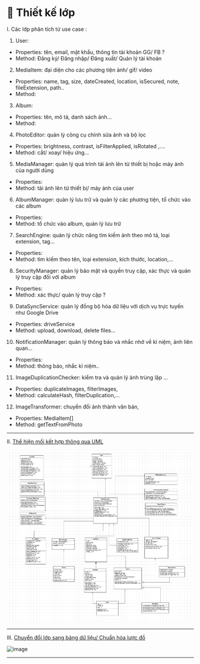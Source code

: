 # 🧩 Thiết kế lớp
I. Các lớp phân tích từ use case :
1. User:
  - Properties: tên, email, mật khẩu, thông tin tài khoản GG/ FB ?
  - Method: Đăng ký/ Đăng nhập/ Đăng xuất/ Quản lý tài khoản

2. MediaItem: đại diện cho các phương tiện ảnh/ gif/ video
- Properties: name, tag, size, dateCreated, location, isSecured, note, fileExtension, path..
- Method:

3. Album:
- Properties: tên, mô tả, danh sách ảnh...
- Method:

4. PhotoEditor: quản lý công cụ chỉnh sửa ảnh và bộ lọc
- Properties: brightness, contrast, isFilterApplied, isRotated ,....
- Method: cắt/ xoay/ hiệu ứng...

5. MediaManager: quản lý quá trình tải ảnh lên từ thiết bị hoặc máy ảnh của người dùng
- Properties:
- Method: tải ảnh lên từ thiết bị/ máy ảnh của user

6. AlbumManager: quản lý lưu trữ và quản lý các phương tiện, tổ chức vào các album
- Properties:
- Method: tổ chức vào album, quản lý lưu trữ

7. SearchEngine: quản lý chức năng tìm kiếm ảnh theo mô tả, loại extension, tag...
- Properties:
- Method: tìm kiếm theo tên, loại extension, kích thước, location,...

8. SecurityManager: quản lý bảo mật và quyền truy cập, xác thực và quản lý truy cập đối với album
- Properties:
- Method: xác thực/ quản lý truy cập ?

9. DataSyncService: quản lý đồng bộ hóa dữ liệu với dịch vụ trực tuyến như Google Drive
- Properties: driveService
- Method: upload, download, delete files...

10. NotificationManager: quản lý thông báo và nhắc nhở về kỉ niệm, ảnh liên quan...
- Properties:
- Method: thông báo, nhắc kỉ niệm..

11. ImageDuplicationChecker: kiểm tra và quản lý ảnh trùng lặp ...
- Properties: duplicateImages, filterImages, 
- Method: calculateHash, filterDuplication,...

12. ImageTransformer: chuyển đổi ảnh thành văn bản,
- Properties: MediaItem[]
- Method: getTextFromPhoto

___

II. [Thể hiện mối kết hợp thông qua UML](./uml.diagram/ClassModeling.mdj)

![image](./assets/images/classes.uml.png)


___

III. [Chuyển đổi lớp sang bảng dữ liệu/ Chuẩn hóa lược đồ](.uml.diagram/DB.Schema.drawio)

![image](./assets/images/db.uml.updated.gitpng)


___


